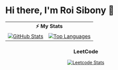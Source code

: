 # Hi there, I'm Roi Sibony 👋

<div align="center">
    <table>
        <tr>
            <td colspan="2" align="center"><strong>⚡ My Stats</strong></td>
        </tr>
        <tr>
            <td>
                <a href="https://github.com/anuraghazra/github-readme-stats">
                    <img src="https://github-readme-stats.vercel.app/api?username=Sibo523&show_icons=true&theme=dracula" alt="GitHub Stats" />
                </a>
            </td>
            <td>
                <a href="https://github.com/anuraghazra/github-readme-stats">
                    <img src="https://github-readme-stats-git-masterrstaa-rickstaa.vercel.app/api/top-langs/?username=Sibo523&layout=compact&theme=dracula" alt="Top Languages" />
                </a>
            </td>
        </tr>
    </table>
    <h3>LeetCode</h3>
    <a href="https://leetcode.com/Sibo532">
        <img src="https://leetcard.jacoblin.cool/Sibo532?theme=dark&font=Vidaloka" alt="Leetcode Stats" />
    </a>
</div>

